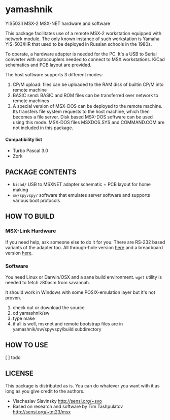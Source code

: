 yamashnik
=========
YIS503II MSX-2 MSX-NET hardware and software

This package facilitates use of a remote MSX-2 workstation equipped with network 
module. The only known instance of such workstation is Yamaha YIS-503/IIIR that used
to be deployed in Russian schools in the 1980s.

To operate, a hardware adapter is needed for the PC. It's a USB to Serial converter
with optocouplers needed to connect to MSX workstations. KiCad schematics and PCB
layout are provided.

The host software supports 3 different modes:

1. CP/M upload: files can be uploaded to the RAM disk of builtin CP/M into remote machine
2. BASIC send: BASIC and ROM files can be transferred over network to remote machines
3. A special version of MSX-DOS can be deployed to the remote machine. Its transfers file system requests to the host machine, which then becomes a file server. Disk based MSX-DOS software can be used using this mode. MSX-DOS files MSXDOS.SYS and COMMAND.COM are not included in this package.

#### Compatibility list
- Turbo Pascal 3.0
- Zork

PACKAGE CONTENTS
----------------
- `kicad/` USB to MSXNET adapter schematic + PCB layout for home making
- `sw/spyvspy/` software that emulates server software and supports various boot protocols

HOW TO BUILD
------------

### MSX-Link Hardware
If you need help, ask someone else to do it for you. There are RS-232 based variants of the adapter too. All through-hole version [here](http://sensi.org/~tnt23/msx) and a breadboard version [here](http://msxlink.chat.ru/).

### Software
You need Linux or Darwin/OSX and a sane build environment. `wget` utility is needed to fetch z80asm from savannah. 

It should work in Windows with some POSIX-emulation layer but it's not proven. 

  1. check out or download the source
  2. cd yamashnik/sw
  3. type make
  4. if all is well, msxnet and remote bootstrap files are in yamashnik/sw/spyvspy/build subdirectory

HOW TO USE
----------
[ ] todo

LICENSE
-------
This package is distributed as is. You can do whatever you want with it as long as you give credit to the authors.

- Viacheslav Slavinsky http://sensi.org/~svo
- Based on research and software by Tim Tashpulatov http://sensi.org/~tnt23/msx
